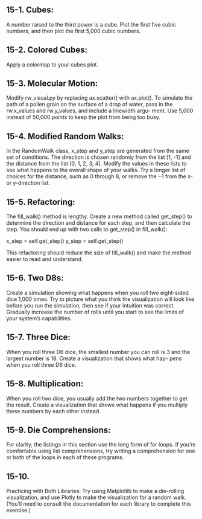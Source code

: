 ## 15-1. Cubes: 
A number raised to the third power is a cube. Plot the first five
cubic numbers, and then plot the first 5,000 cubic numbers.

## 15-2. Colored Cubes: 
Apply a colormap to your cubes plot.

## 15-3. Molecular Motion: 
Modify rw_visual.py by replacing ax.scatter() with
ax.plot(). To simulate the path of a pollen grain on the surface of a drop of
water, pass in the rw.x_values and rw.y_values, and include a linewidth argu-
ment. Use 5,000 instead of 50,000 points to keep the plot from being too busy.

## 15-4. Modified Random Walks: 
In the RandomWalk class, x_step and y_step are
generated from the same set of conditions. The direction is chosen randomly
from the list [1, -1] and the distance from the list [0, 1, 2, 3, 4]. Modify 
the values in these lists to see what happens to the overall shape of your 
walks. Try a longer list of choices for the distance, such as 0 through 8, or 
remove the −1 from the x- or y-direction list.

## 15-5. Refactoring: 
The fill_walk() method is lengthy. Create a new method
called get_step() to determine the direction and distance for each step, and 
then calculate the step. You should end up with two calls to get_step() in 
fill_walk(): 

x_step = self.get_step()
y_step = self.get_step()

This refactoring should reduce the size of fill_walk() and make the
method easier to read and understand.

## 15-6. Two D8s: 
Create a simulation showing what happens when you roll two
eight-sided dice 1,000 times. Try to picture what you think the visualization 
will look like before you run the simulation, then see if your intuition was 
correct. Gradually increase the number of rolls until you start to see the 
limits of your system’s capabilities.

## 15-7. Three Dice: 
When you roll three D6 dice, the smallest number you can roll
is 3 and the largest number is 18. Create a visualization that shows what hap-
pens when you roll three D6 dice.

## 15-8. Multiplication: 
When you roll two dice, you usually add the two numbers
together to get the result. Create a visualization that shows what happens if 
you multiply these numbers by each other instead.

## 15-9. Die Comprehensions: 
For clarity, the listings in this section use the long
form of for loops. If you’re comfortable using list comprehensions, try writing
a comprehension for one or both of the loops in each of these programs.

## 15-10. 
Practicing with Both Libraries: Try using Matplotlib to make a die-rolling
visualization, and use Plotly to make the visualization for a random walk. 
(You’ll need to consult the documentation for each library to complete this 
exercise.)